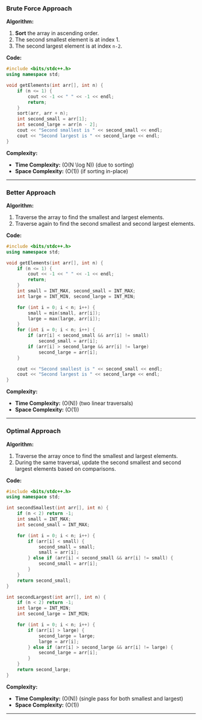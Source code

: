 

### Brute Force Approach

**Algorithm:**
1. **Sort** the array in ascending order.
2. The second smallest element is at index 1.
3. The second largest element is at index `n-2`.

**Code:**
```cpp
#include <bits/stdc++.h>
using namespace std;

void getElements(int arr[], int n) {
    if (n <= 1) {
        cout << -1 << " " << -1 << endl;
        return;
    }
    sort(arr, arr + n);
    int second_small = arr[1];
    int second_large = arr[n - 2];
    cout << "Second smallest is " << second_small << endl;
    cout << "Second largest is " << second_large << endl;
}
```

**Complexity:**
- **Time Complexity:** \(O(N \log N)\) (due to sorting)
- **Space Complexity:** \(O(1)\) (if sorting in-place)

---

### Better Approach

**Algorithm:**
1. Traverse the array to find the smallest and largest elements.
2. Traverse again to find the second smallest and second largest elements.

**Code:**
```cpp
#include <bits/stdc++.h>
using namespace std;

void getElements(int arr[], int n) {
    if (n <= 1) {
        cout << -1 << " " << -1 << endl;
        return;
    }
    int small = INT_MAX, second_small = INT_MAX;
    int large = INT_MIN, second_large = INT_MIN;

    for (int i = 0; i < n; i++) {
        small = min(small, arr[i]);
        large = max(large, arr[i]);
    }
    for (int i = 0; i < n; i++) {
        if (arr[i] < second_small && arr[i] != small)
            second_small = arr[i];
        if (arr[i] > second_large && arr[i] != large)
            second_large = arr[i];
    }

    cout << "Second smallest is " << second_small << endl;
    cout << "Second largest is " << second_large << endl;
}
```

**Complexity:**
- **Time Complexity:** \(O(N)\) (two linear traversals)
- **Space Complexity:** \(O(1)\)

---

### Optimal Approach

**Algorithm:**
1. Traverse the array once to find the smallest and largest elements.
2. During the same traversal, update the second smallest and second largest elements based on comparisons.

**Code:**
```cpp
#include <bits/stdc++.h>
using namespace std;

int secondSmallest(int arr[], int n) {
    if (n < 2) return -1;
    int small = INT_MAX;
    int second_small = INT_MAX;

    for (int i = 0; i < n; i++) {
        if (arr[i] < small) {
            second_small = small;
            small = arr[i];
        } else if (arr[i] < second_small && arr[i] != small) {
            second_small = arr[i];
        }
    }
    return second_small;
}

int secondLargest(int arr[], int n) {
    if (n < 2) return -1;
    int large = INT_MIN;
    int second_large = INT_MIN;

    for (int i = 0; i < n; i++) {
        if (arr[i] > large) {
            second_large = large;
            large = arr[i];
        } else if (arr[i] > second_large && arr[i] != large) {
            second_large = arr[i];
        }
    }
    return second_large;
}
```

**Complexity:**
- **Time Complexity:** \(O(N)\) (single pass for both smallest and largest)
- **Space Complexity:** \(O(1)\)

---
